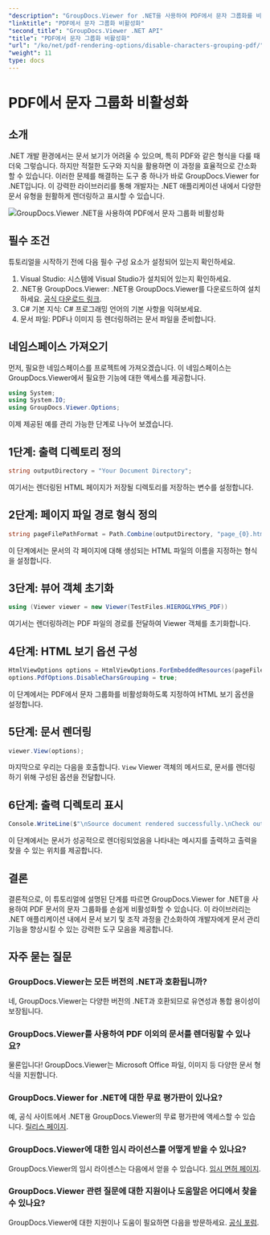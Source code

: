 ```yaml
---
"description": "GroupDocs.Viewer for .NET을 사용하여 PDF에서 문자 그룹화를 비활성화하는 방법을 알아보세요. 원활한 문서 렌더링을 위한 단계별 튜토리얼을 따라해 보세요."
"linktitle": "PDF에서 문자 그룹화 비활성화"
"second_title": "GroupDocs.Viewer .NET API"
"title": "PDF에서 문자 그룹화 비활성화"
"url": "/ko/net/pdf-rendering-options/disable-characters-grouping-pdf/"
"weight": 11
type: docs
---
```

# PDF에서 문자 그룹화 비활성화

## 소개
.NET 개발 환경에서는 문서 보기가 어려울 수 있으며, 특히 PDF와 같은 형식을 다룰 때 더욱 그렇습니다. 하지만 적절한 도구와 지식을 활용하면 이 과정을 효율적으로 간소화할 수 있습니다. 이러한 문제를 해결하는 도구 중 하나가 바로 GroupDocs.Viewer for .NET입니다. 이 강력한 라이브러리를 통해 개발자는 .NET 애플리케이션 내에서 다양한 문서 유형을 원활하게 렌더링하고 표시할 수 있습니다.

![GroupDocs.Viewer .NET을 사용하여 PDF에서 문자 그룹화 비활성화](/viewer/pdf-rendering-options/disable-characters-grouping-in-pdf.png)

## 필수 조건
튜토리얼을 시작하기 전에 다음 필수 구성 요소가 설정되어 있는지 확인하세요.
1. Visual Studio: 시스템에 Visual Studio가 설치되어 있는지 확인하세요.
2. .NET용 GroupDocs.Viewer: .NET용 GroupDocs.Viewer를 다운로드하여 설치하세요. [공식 다운로드 링크](https://releases.groupdocs.com/viewer/net/).
3. C# 기본 지식: C# 프로그래밍 언어의 기본 사항을 익혀보세요.
4. 문서 파일: PDF나 이미지 등 렌더링하려는 문서 파일을 준비합니다.

## 네임스페이스 가져오기
먼저, 필요한 네임스페이스를 프로젝트에 가져오겠습니다. 이 네임스페이스는 GroupDocs.Viewer에서 필요한 기능에 대한 액세스를 제공합니다.

```csharp
using System;
using System.IO;
using GroupDocs.Viewer.Options;
```

이제 제공된 예를 관리 가능한 단계로 나누어 보겠습니다.
## 1단계: 출력 디렉토리 정의
```csharp
string outputDirectory = "Your Document Directory";
```
여기서는 렌더링된 HTML 페이지가 저장될 디렉토리를 저장하는 변수를 설정합니다.
## 2단계: 페이지 파일 경로 형식 정의
```csharp
string pageFilePathFormat = Path.Combine(outputDirectory, "page_{0}.html");
```
이 단계에서는 문서의 각 페이지에 대해 생성되는 HTML 파일의 이름을 지정하는 형식을 설정합니다.
## 3단계: 뷰어 객체 초기화
```csharp
using (Viewer viewer = new Viewer(TestFiles.HIEROGLYPHS_PDF))
```
여기서는 렌더링하려는 PDF 파일의 경로를 전달하여 Viewer 객체를 초기화합니다.
## 4단계: HTML 보기 옵션 구성
```csharp
HtmlViewOptions options = HtmlViewOptions.ForEmbeddedResources(pageFilePathFormat);
options.PdfOptions.DisableCharsGrouping = true;
```
이 단계에서는 PDF에서 문자 그룹화를 비활성화하도록 지정하여 HTML 보기 옵션을 설정합니다.
## 5단계: 문서 렌더링
```csharp
viewer.View(options);
```
마지막으로 우리는 다음을 호출합니다. `View` Viewer 객체의 메서드로, 문서를 렌더링하기 위해 구성된 옵션을 전달합니다.
## 6단계: 출력 디렉토리 표시
```csharp
Console.WriteLine($"\nSource document rendered successfully.\nCheck output in {outputDirectory}.");
```
이 단계에서는 문서가 성공적으로 렌더링되었음을 나타내는 메시지를 출력하고 출력을 찾을 수 있는 위치를 제공합니다.

## 결론
결론적으로, 이 튜토리얼에 설명된 단계를 따르면 GroupDocs.Viewer for .NET을 사용하여 PDF 문서의 문자 그룹화를 손쉽게 비활성화할 수 있습니다. 이 라이브러리는 .NET 애플리케이션 내에서 문서 보기 및 조작 과정을 간소화하여 개발자에게 문서 관리 기능을 향상시킬 수 있는 강력한 도구 모음을 제공합니다.
## 자주 묻는 질문
### GroupDocs.Viewer는 모든 버전의 .NET과 호환됩니까?
네, GroupDocs.Viewer는 다양한 버전의 .NET과 호환되므로 유연성과 통합 용이성이 보장됩니다.
### GroupDocs.Viewer를 사용하여 PDF 이외의 문서를 렌더링할 수 있나요?
물론입니다! GroupDocs.Viewer는 Microsoft Office 파일, 이미지 등 다양한 문서 형식을 지원합니다.
### GroupDocs.Viewer for .NET에 대한 무료 평가판이 있나요?
예, 공식 사이트에서 .NET용 GroupDocs.Viewer의 무료 평가판에 액세스할 수 있습니다. [릴리스 페이지](https://releases.groupdocs.com/).
### GroupDocs.Viewer에 대한 임시 라이선스를 어떻게 받을 수 있나요?
GroupDocs.Viewer의 임시 라이센스는 다음에서 얻을 수 있습니다. [임시 면허 페이지](https://purchase.groupdocs.com/temporary-license/).
### GroupDocs.Viewer 관련 질문에 대한 지원이나 도움말은 어디에서 찾을 수 있나요?
GroupDocs.Viewer에 대한 지원이나 도움이 필요하면 다음을 방문하세요. [공식 포럼](https://forum.groupdocs.com/c/viewer/9).